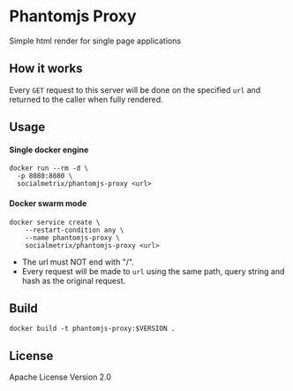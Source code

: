 # Phantomjs Proxy
Simple html render for single page applications

## How it works
Every `GET` request to this server will be done on the specified `url` and returned to the caller when fully rendered.

## Usage

#### Single docker engine
```
docker run --rm -d \
  -p 8080:8080 \
  socialmetrix/phantomjs-proxy <url>
```

#### Docker swarm mode
```
docker service create \
    --restart-condition any \
    --name phantomjs-proxy \
    socialmetrix/phantomjs-proxy <url>
```

- The url must NOT end with "/".
- Every request will be made to `url` using the same path, query string and hash as the original request.

## Build
```
docker build -t phantomjs-proxy:$VERSION .
```

## License
Apache License Version 2.0
